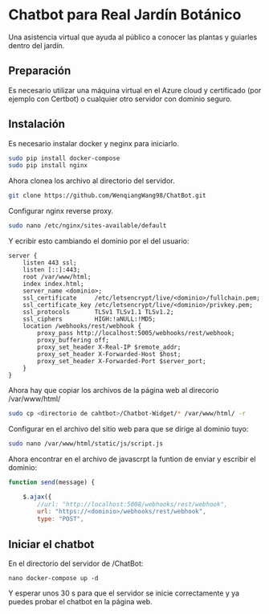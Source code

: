 # Chatbot para Real Jardín Botánico

Una asistencia virtual que ayuda al público a conocer las plantas y guiarles dentro del jardín.

## Preparación

Es necesario utilizar una máquina virtual en el Azure cloud y certificado (por ejemplo con Certbot) o cualquier otro servidor con dominio seguro.

## Instalación
Es necesario instalar docker y neginx para iniciarlo.

```bash
sudo pip install docker-compose
sudo pip install nginx
```
Ahora clonea los archivo al directorio del servidor.

```bash
git clone https://github.com/WenqiangWang98/ChatBot.git
```

Configurar nginx reverse proxy.
```bash
sudo nano /etc/nginx/sites-available/default
```
Y ecribir esto cambiando el dominio por el del usuario:
```nano
server {
    listen 443 ssl;
    listen [::]:443;
    root /var/www/html;
    index index.html;
    server_name <dominio>;
    ssl_certificate     /etc/letsencrypt/live/<dominio>/fullchain.pem;
    ssl_certificate_key /etc/letsencrypt/live/<dominio>/privkey.pem;
    ssl_protocols       TLSv1 TLSv1.1 TLSv1.2;
    ssl_ciphers         HIGH:!aNULL:!MD5;
    location /webhooks/rest/webhook {        
        proxy_pass http://localhost:5005/webhooks/rest/webhook;
        proxy_buffering off;
        proxy_set_header X-Real-IP $remote_addr;
        proxy_set_header X-Forwarded-Host $host;
        proxy_set_header X-Forwarded-Port $server_port;
    }
}
```
Ahora hay que copiar los archivos de la página web al direcorio /var/www/html/
```bash
sudo cp <directorio de cahtbot>/Chatbot-Widget/* /var/www/html/ -r
```
Configurar en el archivo del sitio web para que se dirige al dominio tuyo:
```bash
sudo nano /var/www/html/static/js/script.js
```
Ahora encontrar en el archivo de javascrpt la funtion de enviar y escribir el dominio:
```javascript
function send(message) {

    $.ajax({
        //url: "http://localhost:5008/webhooks/rest/webhook",
        url: "https://<dominio>/webhooks/rest/webhook",
        type: "POST",
```

## Iniciar el chatbot
En el directorio del servidor de /ChatBot:
```nano
nano docker-compose up -d
```
Y esperar unos 30 s para que el servidor se inicie correctamente y ya puedes probar el chatbot en la página web.
